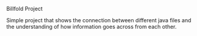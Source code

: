 Billfold Project

Simple project that shows the connection between different java files 
and the understanding of how information goes across from each other.
